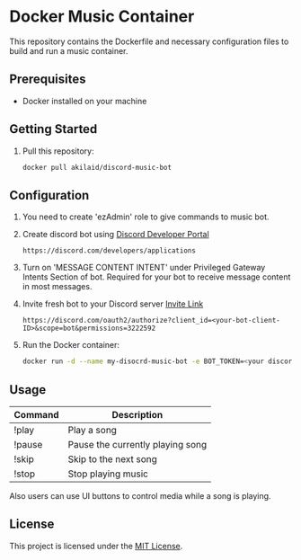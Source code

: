# Docker Music Container

This repository contains the Dockerfile and necessary configuration files to build and run a music container.

## Prerequisites

- Docker installed on your machine

## Getting Started

1. Pull this repository:

    ```bash
    docker pull akilaid/discord-music-bot
    ```
## Configuration

1. You need to create 'ezAdmin' role to give commands to music bot.
2. Create discord bot using [Discord Developer Portal](https://discord.com/developers/applications)
    ```
    https://discord.com/developers/applications
    ```
3. Turn on 'MESSAGE CONTENT INTENT' under Privileged Gateway Intents Section of bot. Required for your bot to receive message content in most messages.
4. Invite fresh bot to your Discord server [Invite Link](https://discord.com/oauth2/authorize?client_id=<your-bot-client-ID>&scope=bot&permissions=3222592)
    ```
    https://discord.com/oauth2/authorize?client_id=<your-bot-client-ID>&scope=bot&permissions=3222592
    ```


2. Run the Docker container:

    ```bash
    docker run -d --name my-disocrd-music-bot -e BOT_TOKEN=<your discord bot token> akilaid/discord-music-bot
    ```

## Usage

| Command | Description |
|---------|-------------|
| !play <youtube url>   | Play a song  |
| !pause  | Pause the currently playing song |
| !skip   | Skip to the next song |
| !stop   | Stop playing music |

Also users can use UI buttons to control media while a song is playing.


## License

This project is licensed under the [MIT License](LICENSE).